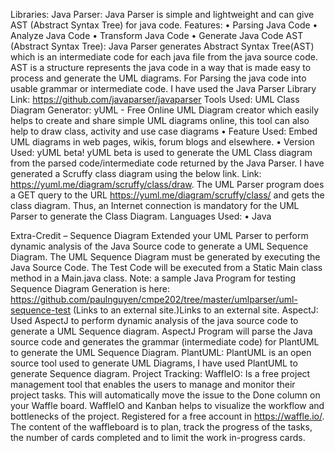 Libraries:
Java Parser: 
Java Parser is simple and lightweight and can give AST (Abstract Syntax Tree) for java code.
Features:
•	Parsing Java Code
•	Analyze Java Code
•	Transform Java Code
•	Generate Java Code
AST (Abstract Syntax Tree):
Java Parser generates Abstract Syntax Tree(AST) which is an intermediate code for each java file from the java source code. AST is a structure represents the java code in a way that is made easy to process and generate the UML diagrams.
For Parsing the java code into usable grammar or intermediate code. I have used the Java Parser Library
Link: https://github.com/javaparser/javaparser
Tools Used:
UML Class Diagram Generator:
yUML - Free Online UML Diagram creator which easily helps to create and share simple UML diagrams online, this tool can also help to draw class, activity and use case diagrams
•	Feature Used:
Embed UML diagrams in web pages, wikis, forum blogs and elsewhere.
•	Version Used:
yUML beta!
yUML beta is used to generate the UML Class diagram from the parsed code/intermediate code returned by the Java Parser. I have generated a Scruffy class diagram using the below link.
Link: https://yuml.me/diagram/scruffy/class/draw.
The UML Parser program does a GET query to the URL https://yuml.me/diagram/scruffy/class/  and gets the class diagram. Thus, an Internet connection is mandatory for the UML Parser to generate the Class Diagram.
Languages Used:
•	Java

Extra-Credit – Sequence Diagram
Extended your UML Parser to perform dynamic analysis of the Java Source code to generate a UML Sequence Diagram.  The UML Sequence Diagram must be generated by executing the Java Source Code. The Test Code will be executed from a Static Main class method in a Main.java class. 
Note: a sample Java Program for testing Sequence Diagram Generation is here:  https://github.com/paulnguyen/cmpe202/tree/master/umlparser/uml-sequence-test (Links to an external site.)Links to an external site.
AspectJ:
Used AspectJ to perform dynamic analysis of the java source code to generate a UML Sequence diagram. AspectJ Program will parse the Java source code and generates the grammar (intermediate code) for PlantUML to generate the UML Sequence Diagram.
PlantUML:
PlantUML is an open source tool used to generate UML Diagrams, I have used PlantUML to generate Sequence diagram.
Project Tracking:
WaffleIO:
Is a free project management tool that enables the users to manage and monitor their project tasks.  This will automatically move the issue to the Done column on your Waffle board. WaffleIO and Kanban helps to visualize the workflow and bottlenecks of the project.
Registered for a free account in https://waffle.io/. The content of the waffleboard is to plan, track the progress of the tasks, the number of cards completed and to limit the work in-progress cards. 

